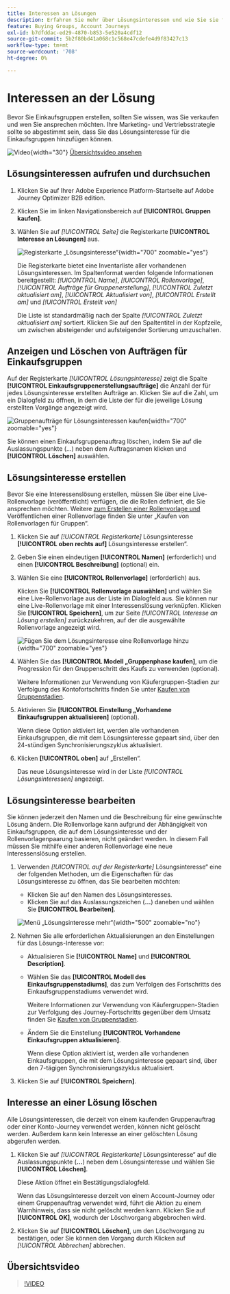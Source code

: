 ```yaml
---
title: Interessen an Lösungen
description: Erfahren Sie mehr über Lösungsinteressen und wie Sie sie für die Verwendung in Ihren Einkaufsgruppen definieren können.
feature: Buying Groups, Account Journeys
exl-id: b7dfddac-ed29-4870-b853-5e520a4cdf12
source-git-commit: 5b2f80bd41a068c1c568e47cdefe4d9f83427c13
workflow-type: tm+mt
source-wordcount: '708'
ht-degree: 0%

---
```


# Interessen an der Lösung

Bevor Sie Einkaufsgruppen erstellen, sollten Sie wissen, was Sie verkaufen und wen Sie ansprechen möchten. Ihre Marketing- und Vertriebsstrategie sollte so abgestimmt sein, dass Sie das Lösungsinteresse für die Einkaufsgruppen hinzufügen können.

![Video](../../assets/do-not-localize/icon-video.svg){width="30"} [Übersichtsvideo ansehen](#overview-video)

## Lösungsinteressen aufrufen und durchsuchen

1. Klicken Sie auf Ihrer Adobe Experience Platform-Startseite auf Adobe Journey Optimizer B2B edition.

1. Klicken Sie im linken Navigationsbereich auf **[!UICONTROL Gruppen kaufen]**.

1. Wählen Sie auf _[!UICONTROL Seite]_ die Registerkarte **[!UICONTROL Interesse an Lösungen]** aus.

   ![Registerkarte „Lösungsinteresse“](assets/solution-interest-tab.png){width="700" zoomable="yes"}

   Die Registerkarte bietet eine Inventarliste aller vorhandenen Lösungsinteressen. Im Spaltenformat werden folgende Informationen bereitgestellt: _[!UICONTROL Name]_, _[!UICONTROL Rollenvorlage]_, _[!UICONTROL Aufträge für Gruppenerstellung]_, _[!UICONTROL Zuletzt aktualisiert am]_, _[!UICONTROL Aktualisiert von]_, _[!UICONTROL Erstellt am]_ und _[!UICONTROL Erstellt von]_

   Die Liste ist standardmäßig nach der Spalte _[!UICONTROL Zuletzt aktualisiert am]_ sortiert. Klicken Sie auf den Spaltentitel in der Kopfzeile, um zwischen absteigender und aufsteigender Sortierung umzuschalten.

## Anzeigen und Löschen von Aufträgen für Einkaufsgruppen

Auf der Registerkarte _[!UICONTROL Lösungsinteresse]_ zeigt die Spalte **[!UICONTROL Einkaufsgruppenerstellungsaufträge]** die Anzahl der für jedes Lösungsinteresse erstellten Aufträge an. Klicken Sie auf die Zahl, um ein Dialogfeld zu öffnen, in dem die Liste der für die jeweilige Lösung erstellten Vorgänge angezeigt wird.

![Gruppenaufträge für Lösungsinteressen kaufen](assets/buying-group-jobs-for-solution-interest.png){width="700" zoomable="yes"}

Sie können einen Einkaufsgruppenauftrag löschen, indem Sie auf die Auslassungspunkte (…) neben dem Auftragsnamen klicken und **[!UICONTROL Löschen]** auswählen.

## Lösungsinteresse erstellen

Bevor Sie eine Interessenslösung erstellen, müssen Sie über eine Live-Rollenvorlage (veröffentlicht) verfügen, die die Rollen definiert, die Sie ansprechen möchten. Weitere [ zum Erstellen einer Rollenvorlage und ](./buying-groups-role-templates.md) Veröffentlichen einer Rollenvorlage finden Sie unter „Kaufen von Rollenvorlagen für Gruppen“.

1. Klicken Sie auf _[!UICONTROL Registerkarte]_ Lösungsinteresse **[!UICONTROL oben rechts auf]** Lösungsinteresse erstellen“.

1. Geben Sie einen eindeutigen **[!UICONTROL Namen]** (erforderlich) und einen **[!UICONTROL Beschreibung]** (optional) ein.

1. Wählen Sie eine **[!UICONTROL Rollenvorlage]** (erforderlich) aus.

   Klicken Sie **[!UICONTROL Rollenvorlage auswählen]** und wählen Sie eine Live-Rollenvorlage aus der Liste im Dialogfeld aus. Sie können nur eine Live-Rollenvorlage mit einer Interessenslösung verknüpfen. Klicken Sie **[!UICONTROL Speichern]**, um zur Seite _[!UICONTROL Interesse an Lösung erstellen]_ zurückzukehren, auf der die ausgewählte Rollenvorlage angezeigt wird.

   ![Fügen Sie dem Lösungsinteresse eine Rollenvorlage hinzu](assets/solution-interest-create.png){width="700" zoomable="yes"}

1. Wählen Sie das **[!UICONTROL Modell „Gruppenphase kaufen]**, um die Progression für den Gruppenschritt des Kaufs zu verwenden (optional).

   Weitere Informationen zur Verwendung von Käufergruppen-Stadien zur Verfolgung des Kontofortschritts finden Sie unter [Kaufen von Gruppenstadien](./buying-group-stages.md).

1. Aktivieren Sie **[!UICONTROL Einstellung „Vorhandene Einkaufsgruppen aktualisieren]** (optional).

   Wenn diese Option aktiviert ist, werden alle vorhandenen Einkaufsgruppen, die mit dem Lösungsinteresse gepaart sind, über den 24-stündigen Synchronisierungszyklus aktualisiert.

1. Klicken **[!UICONTROL oben]** auf „Erstellen“.

   Das neue Lösungsinteresse wird in der Liste _[!UICONTROL Lösungsinteressen]_ angezeigt.

## Lösungsinteresse bearbeiten

Sie können jederzeit den Namen und die Beschreibung für eine gewünschte Lösung ändern. Die Rollenvorlage kann aufgrund der Abhängigkeit von Einkaufsgruppen, die auf dem Lösungsinteresse und der Rollenvorlagenpaarung basieren, nicht geändert werden. In diesem Fall müssen Sie mithilfe einer anderen Rollenvorlage eine neue Interessenslösung erstellen.

1. Verwenden _[!UICONTROL auf der Registerkarte]_ Lösungsinteresse“ eine der folgenden Methoden, um die Eigenschaften für das Lösungsinteresse zu öffnen, das Sie bearbeiten möchten:

   * Klicken Sie auf den Namen des Lösungsinteresses.
   * Klicken Sie auf das Auslassungszeichen (**…**) daneben und wählen Sie **[!UICONTROL Bearbeiten]**.

   ![Menü „Lösungsinteresse mehr“](assets/solution-interests-more-menu.png){width="500" zoomable="no"}

1. Nehmen Sie alle erforderlichen Aktualisierungen an den Einstellungen für das Lösungs-Interesse vor:

   * Aktualisieren Sie **[!UICONTROL Name]** und **[!UICONTROL Description]**.

   * Wählen Sie das **[!UICONTROL Modell des Einkaufsgruppenstadiums]**, das zum Verfolgen des Fortschritts des Einkaufsgruppenstadiums verwendet wird.

     Weitere Informationen zur Verwendung von Käufergruppen-Stadien zur Verfolgung des Journey-Fortschritts gegenüber dem Umsatz finden Sie [Kaufen von Gruppenstadien](./buying-group-stages.md).

   * Ändern Sie die Einstellung **[!UICONTROL Vorhandene Einkaufsgruppen aktualisieren]**.

     Wenn diese Option aktiviert ist, werden alle vorhandenen Einkaufsgruppen, die mit dem Lösungsinteresse gepaart sind, über den 7-tägigen Synchronisierungszyklus aktualisiert.

1. Klicken Sie auf **[!UICONTROL Speichern]**.

## Interesse an einer Lösung löschen

Alle Lösungsinteressen, die derzeit von einem kaufenden Gruppenauftrag oder einer Konto-Journey verwendet werden, können nicht gelöscht werden. Außerdem kann kein Interesse an einer gelöschten Lösung abgerufen werden.

1. Klicken Sie auf _[!UICONTROL Registerkarte]_ Lösungsinteresse“ auf die Auslassungspunkte (**…**) neben dem Lösungsinteresse und wählen Sie **[!UICONTROL Löschen]**.

   Diese Aktion öffnet ein Bestätigungsdialogfeld.

   Wenn das Lösungsinteresse derzeit von einem Account-Journey oder einem Gruppenauftrag verwendet wird, führt die Aktion zu einem Warnhinweis, dass sie nicht gelöscht werden kann. Klicken Sie auf **[!UICONTROL OK]**, wodurch der Löschvorgang abgebrochen wird.

1. Klicken Sie auf **[!UICONTROL Löschen]**, um den Löschvorgang zu bestätigen, oder Sie können den Vorgang durch Klicken auf _[!UICONTROL Abbrechen]_ abbrechen.

## Übersichtsvideo

>[!VIDEO](https://video.tv.adobe.com/v/3433080/?learn=on)
